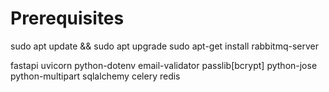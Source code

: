 # Prerequisites

sudo apt update && sudo apt upgrade
sudo apt-get install rabbitmq-server

fastapi
uvicorn
python-dotenv
email-validator
passlib[bcrypt]
python-jose
python-multipart
sqlalchemy
celery
redis
